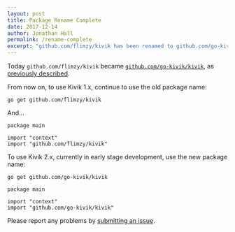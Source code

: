 ```yaml
---
layout: post
title: Package Rename Complete
date: 2017-12-14
author: Jonathan Hall
permalink: /rename-complete
excerpt: "github.com/flimzy/kivik has been renamed to github.com/go-kivik/kivik"
---
```


Today `github.com/flimzy/kivik` became [`github.com/go-kivik/kivik`](http://github.com/go-kivik/kivik),
as [previously described](/preparing-for-rename).

From now on, to use Kivik 1.x, continue to use the old package name:

    go get github.com/flimzy/kivik

And...

<pre><code class="go">package main

import "context"
import "github.com/flimzy/kivik"
</code></pre>

To use Kivik 2.x, currently in early stage development, use the new package name:

    go get github.com/go-kivik/kivik

<pre><code class="go">package main

import "context"
import "github.com/go-kivik/kivik"
</code></pre>

Please report any problems by [submitting an issue](https://github.com/go-kivik/kivik/issues/new).
